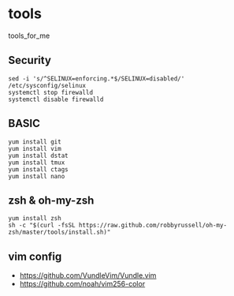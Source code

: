tools
=====

tools_for_me

Security
-----------
```
sed -i 's/^SELINUX=enforcing.*$/SELINUX=disabled/' /etc/sysconfig/selinux
systemctl stop firewalld
systemctl disable firewalld
```

BASIC
-------------
```
yum install git
yum install vim
yum install dstat
yum install tmux
yum install ctags
yum install nano
```

zsh & oh-my-zsh
-------------
```
yum install zsh
sh -c "$(curl -fsSL https://raw.github.com/robbyrussell/oh-my-zsh/master/tools/install.sh)"
```

vim config
------------
* https://github.com/VundleVim/Vundle.vim
* https://github.com/noah/vim256-color
